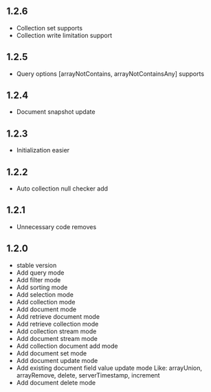 ## 1.2.6

* Collection set supports
* Collection write limitation support

## 1.2.5

* Query options [arrayNotContains, arrayNotContainsAny] supports

## 1.2.4

* Document snapshot update

## 1.2.3

* Initialization easier

## 1.2.2

* Auto collection null checker add

## 1.2.1

* Unnecessary code removes

## 1.2.0

* stable version
* Add query mode
* Add filter mode
* Add sorting mode
* Add selection mode
* Add collection mode
* Add document mode
* Add retrieve document mode
* Add retrieve collection mode
* Add collection stream mode
* Add document stream mode
* Add collection document add mode
* Add document set mode
* Add document update mode
* Add existing document field value update mode
  Like: arrayUnion, arrayRemove, delete, serverTimestamp, increment
* Add document delete mode

